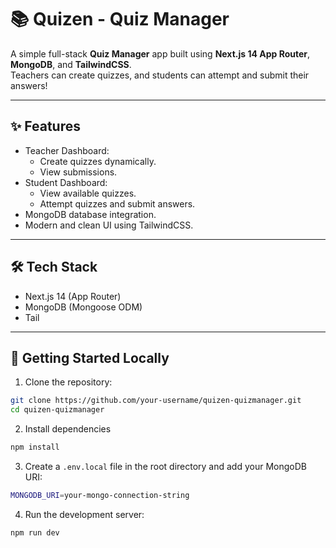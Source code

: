 # 📚 Quizen - Quiz Manager

A simple full-stack **Quiz Manager** app built using **Next.js 14 App Router**, **MongoDB**, and **TailwindCSS**.  
Teachers can create quizzes, and students can attempt and submit their answers!

---

## ✨ Features

- Teacher Dashboard:
  - Create quizzes dynamically.
  - View submissions.
- Student Dashboard:
  - View available quizzes.
  - Attempt quizzes and submit answers.
- MongoDB database integration.
- Modern and clean UI using TailwindCSS.

---

## 🛠️ Tech Stack

- Next.js 14 (App Router)
- MongoDB (Mongoose ODM)
- Tail



---

## 🚀 Getting Started Locally

1. Clone the repository:

```bash
git clone https://github.com/your-username/quizen-quizmanager.git
cd quizen-quizmanager
```


2. Install dependencies

```bash
npm install
```


3. Create a `.env.local` file in the root directory and add your MongoDB URI:
```bash
MONGODB_URI=your-mongo-connection-string
```

4. Run the development server:
```bash
npm run dev
```

